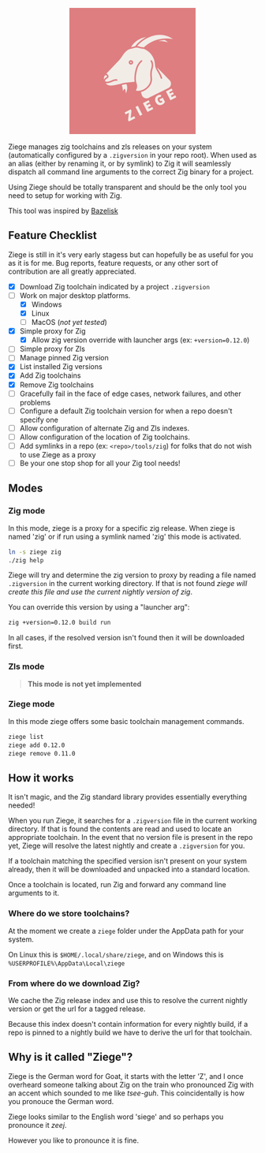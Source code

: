 
<p align="center">
  <img width="256" height="256" src="logo.png">
</p>

Ziege manages zig toolchains and zls releases on your system (automatically configured by a `.zigversion` in your repo root). When used as an alias (either by renaming it, or by symlink) to Zig it will seamlessly dispatch all command line arguments to the correct Zig binary for a project.

Using Ziege should be totally transparent and should be the only tool you need to setup for working with Zig.

This tool was inspired by [Bazelisk](https://github.com/bazelbuild/bazelisk)

## Feature Checklist

Ziege is still in it's very early stagess but can hopefully be as useful for you as it is for me. Bug reports, feature requests, or any other sort of contribution are all greatly appreciated.

- [x] Download Zig toolchain indicated by a project `.zigversion`
- [ ] Work on major desktop platforms.
  - [x] Windows
  - [x] Linux
  - [ ] MacOS (*not yet tested*)
- [x] Simple proxy for Zig
  - [x] Allow zig version override with launcher args (ex: `+version=0.12.0`)
- [ ] Simple proxy for Zls
- [ ] Manage pinned Zig version
- [x] List installed Zig versions
- [x] Add Zig toolchains
- [x] Remove Zig toolchains
- [ ] Gracefully fail in the face of edge cases, network failures, and other problems
- [ ] Configure a default Zig toolchain version for when a repo doesn't specify one
- [ ] Allow configuration of alternate Zig and Zls indexes.
- [ ] Allow configuration of the location of Zig toolchains.
- [ ] Add symlinks in a repo (ex: `<repo>/tools/zig`) for folks that do not wish to use Ziege as a proxy
- [ ] Be your one stop shop for all your Zig tool needs!

## Modes

### Zig mode

In this mode, ziege is a proxy for a specific zig release. When ziege is named 'zig' or if run using a symlink named 'zig' this mode is activated.

```sh
ln -s ziege zig
./zig help
```

Ziege will try and determine the zig version to proxy by reading a file named `.zigversion` in the current working directory. If that is not found *ziege will create this file and use the current nightly version of zig*.

You can override this version by using a "launcher arg":

```sh
zig +version=0.12.0 build run
```

In all cases, if the resolved version isn't found then it will be downloaded first.

### Zls mode

> **This mode is not yet implemented**

### Ziege mode

In this mode ziege offers some basic toolchain management commands.

```sh
ziege list
ziege add 0.12.0
ziege remove 0.11.0
```

## How it works

It isn't magic, and the Zig standard library provides essentially everything needed!

When you run Ziege, it searches for a `.zigversion` file in the current working directory. If that is found the contents are read and used to locate an appropriate toolchain. In the event that no version file is present in the repo yet, Ziege will resolve the latest nightly and create a `.zigversion` for you.

If a toolchain matching the specified version isn't present on your system already, then it will be downloaded and unpacked into a standard location.

Once a toolchain is located, run Zig and forward any command line arguments to it.

### Where do we store toolchains?

At the moment we create a `ziege` folder under the AppData path for your system.

On Linux this is `$HOME/.local/share/ziege`, and on Windows this is `%USERPROFILE%\AppData\Local\ziege`

### From where do we download Zig?

We cache the Zig release index and use this to resolve the current nightly version or get the url for a tagged release.

Because this index doesn't contain information for every nightly build, if a repo is pinned to a nightly build we have to derive the url for that toolchain.

## Why is it called "Ziege"?

Ziege is the German word for Goat, it starts with the letter 'Z', and I once overheard someone talking about Zig on the train who pronounced Zig with an accent which sounded to me like *tsee-guh*. This coincidentally is how you pronouce the German word.

Ziege looks similar to the English word 'siege' and so perhaps you pronounce it *zeej*.

However you like to pronounce it is fine.
